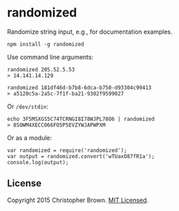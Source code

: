 # randomized

Randomize string input, e.g., for documentation examples.

    npm install -g randomized

Use command line arguments:

    randomized 205.52.5.53
    > 14.141.14.129

    randomized 181df46d-b7b8-6dca-b750-d93304c99413
    > a5120c5a-2a5c-7f1f-ba21-9302f9599027

Or `/dev/stdin`:

    echo 3F5MSXGS5C74TCRNGI8I78WJPL78O6 | randomized
    > 8SOWM4XECCO66FO5P5EVZYWJAPWPXM

Or as a module:

    var randomized = require('randomized');
    var output = randomized.convert('wTUaxO87fR1a');
    console.log(output);


## License

Copyright 2015 Christopher Brown. [MIT Licensed](http://chbrown.github.io/licenses/MIT/#2015).
